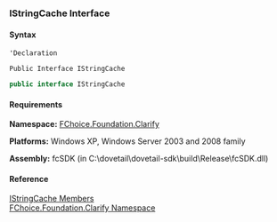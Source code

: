 ﻿### IStringCache Interface

#### Syntax

```vbnet
'Declaration

Public Interface IStringCache 
```

```csharp
public interface IStringCache 
```

#### Requirements

**Namespace:** [FChoice.Foundation.Clarify](fcSDK~FChoice.Foundation.Clarify_namespace.md)

**Platforms:** Windows XP, Windows Server 2003 and 2008 family

**Assembly:** fcSDK (in C:\\dovetail\\dovetail-sdk\\build\\Release\\fcSDK.dll)

#### Reference

[IStringCache Members](fcSDK~FChoice.Foundation.Clarify.IStringCache_members.md)  
[FChoice.Foundation.Clarify Namespace](fcSDK~FChoice.Foundation.Clarify_namespace.md)